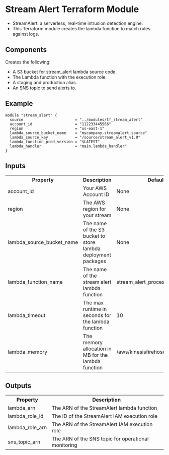 # Stream Alert Terraform Module
* StreamAlert: a serverless, real-time intrusion detection engine.
* This Terraform module creates the lambda function to match rules against logs.

## Components
Creates the following:
* A S3 bucket for stream_alert lambda source code.
* The Lambda function with the execution role.
* A staging and production alias.
* An SNS topic to send alerts to.

## Example
```
module "stream_alert" {
  source                       = "../modules/tf_stream_alert"
  account_id                   = "112233445566"
  region                       = "us-east-1"
  lambda_source_bucket_name    = "mycompany.streamalert.source"
  lambda_source_key            = "/source/stream_alert_v1.0"
  lambda_function_prod_version = "$LATEST"
  lambda_handler               = "main.lambda_handler"
}
```

## Inputs
<table>
  <tr>
    <th>Property</th>
    <th>Description</th>
    <th>Default</th>
    <th>Required</th>
  </tr>
  <tr>
    <td>account_id</td>
    <td>Your AWS Account ID</td>
    <td>None</td>
    <td>True</td>
  </tr>
  <tr>
    <td>region</td>
    <td>The AWS region for your stream</td>
    <td>None</td>
    <td>True</td>
  </tr>
  <tr>
    <td>lambda_source_bucket_name</td>
    <td>The name of the S3 bucket to store lambda deployment packages</td>
    <td>None</td>
    <td>True</td>
  </tr>
  <tr>
    <td>lambda_function_name</td>
    <td>The name of the stream alert lambda function</td>
    <td>stream_alert_processor</td>
    <td>False</td>
  </tr>
  <tr>
    <td>lambda_timeout</td>
    <td>The max runtime in seconds for the lambda function</td>
    <td>10</td>
    <td>False</td>
  </tr>
  <tr>
    <td>lambda_memory</td>
    <td>The memory allocation in MB for the lambda function</td>
    <td>/aws/kinesisfirehose/stream_alert</td>
    <td>False</td>
  </tr>
</table>

## Outputs
<table>
  <tr>
    <th>Property</th>
    <th>Description</th>
  </tr>
  <tr>
    <td>lambda_arn</td>
    <td>The ARN of the StreamAlert lambda function</td>
  </tr>
  <tr>
    <td>lambda_role_id</td>
    <td>The ID of the StreamAlert IAM execution role</td>
  </tr>
  <tr>
    <td>lambda_role_arn</td>
    <td>The ARN of the StreamAlert IAM execution role</td>
  </tr>
  <tr>
    <td>sns_topic_arn</td>
    <td>The ARN of the SNS topic for operational monitoring</td>
  </tr>
</table>
